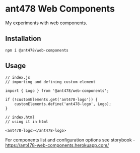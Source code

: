 # ant478 Web Components

My experiments with web components.

## Installation
```
npm i @ant478/web-components
```

## Usage
```
// index.js
// importing and defining custom element

import { Logo } from '@ant478/web-components';

if (!customElements.get('ant478-logo')) {
    customElements.define('ant478-logo', Logo);
}

// index.html
// using it in html

<ant478-logo></ant478-logo>
```

For components list and configuration options see storybook - https://ant478-web-components.herokuapp.com/

